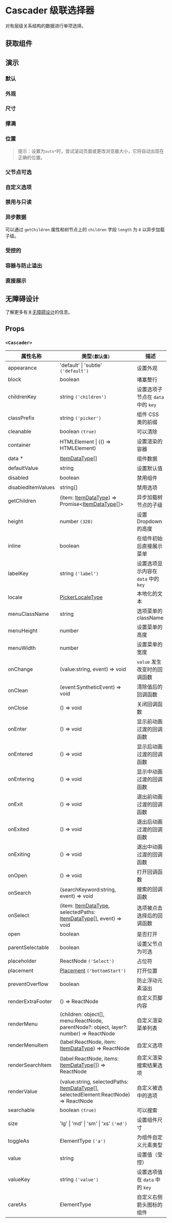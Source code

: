 # Cascader 级联选择器

对有层级关系结构的数据进行单项选择。

## 获取组件

<!--{include:(components/cascader/fragments/import.md)}-->

## 演示

### 默认

<!--{include:`basic.md`}-->

### 外观

<!--{include:`appearance.md`}-->

### 尺寸

<!--{include:`size.md`}-->

### 撑满

<!--{include:`block.md`}-->

### 位置

<!--{include:`placement.md`}-->

> 提示：设置为`auto*`时，尝试滚动页面或更改浏览器大小，它将自动出现在正确的位置。

### 父节点可选

<!--{include:`parent-selectable.md`}-->

### 自定义选项

<!--{include:`custom.md`}-->

### 禁用与只读

<!--{include:`disabled.md`}-->

### 异步数据

可以通过 `getChildren` 属性和树节点上的 `children` 字段 `length` 为 `0` 以异步加载子级。

<!--{include:`async.md`}-->

### 受控的

<!--{include:`controlled.md`}-->

### 容器与防止溢出

<!--{include:`container.md`}-->

### 直接展示

<!--{include:`inline.md`}-->

## 无障碍设计

了解更多有关[无障碍设计](/zh/guide/accessibility)的信息。

## Props

### `<Cascader>`

| 属性名称           | 类型`(默认值)`                                                                                | 描述                                 |
| ------------------ | --------------------------------------------------------------------------------------------- | ------------------------------------ |
| appearance         | 'default' &#124; 'subtle' `('default')`                                                       | 设置外观                             |
| block              | boolean                                                                                       | 堵塞整行                             |
| childrenKey        | string `('children')`                                                                         | 设置选项子节点在 `data` 中的 `key`   |
| classPrefix        | string `('picker')`                                                                           | 组件 CSS 类的前缀                    |
| cleanable          | boolean `(true)`                                                                              | 可以清除                             |
| container          | HTMLElement &#124; (() => HTMLElement)                                                        | 设置渲染的容器                       |
| data \*            | [ItemDataType][item][]                                                                        | 组件数据                             |
| defaultValue       | string                                                                                        | 设置默认值                           |
| disabled           | boolean                                                                                       | 禁用组件                             |
| disabledItemValues | string[]                                                                                      | 禁用选项                             |
| getChildren        | (item: [ItemDataType][item]) => Promise&lt;[ItemDataType][item][]&gt;                         | 异步加载树节点的子级                 |
| height             | number `(320)`                                                                                | 设置 Dropdown 的高度                 |
| inline             | boolean                                                                                       | 在组件初始后直接展示菜单             |
| labelKey           | string `('label')`                                                                            | 设置选项显示内容在 `data` 中的 `key` |
| locale             | [PickerLocaleType](/zh/guide/i18n/#pickers)                                                   | 本地化的文本                         |
| menuClassName      | string                                                                                        | 选项菜单的 className                 |
| menuHeight         | number                                                                                        | 设置菜单的高度                       |
| menuWidth          | number                                                                                        | 设置菜单的宽度                       |
| onChange           | (value:string, event) => void                                                                 | `value` 发生改变时的回调函数         |
| onClean            | (event:SyntheticEvent) => void                                                                | 清除值后的回调函数                   |
| onClose            | () => void                                                                                    | 关闭回调函数                         |
| onEnter            | () => void                                                                                    | 显示前动画过渡的回调函数             |
| onEntered          | () => void                                                                                    | 显示后动画过渡的回调函数             |
| onEntering         | () => void                                                                                    | 显示中动画过渡的回调函数             |
| onExit             | () => void                                                                                    | 退出前动画过渡的回调函数             |
| onExited           | () => void                                                                                    | 退出后动画过渡的回调函数             |
| onExiting          | () => void                                                                                    | 退出中动画过渡的回调函数             |
| onOpen             | () => void                                                                                    | 打开回调函数                         |
| onSearch           | (searchKeyword:string, event) => void                                                         | 搜索的回调函数                       |
| onSelect           | (item: [ItemDataType][item], selectedPaths: [ItemDataType][item][], event) => void            | 选项被点击选择后的回调函数           |
| open               | boolean                                                                                       | 是否打开                             |
| parentSelectable   | boolean                                                                                       | 设置父节点为可选                     |
| placeholder        | ReactNode `('Select')`                                                                        | 占位符                               |
| placement          | [Placement](#code-ts-placement-code) `('bottomStart')`                                        | 打开位置                             |
| preventOverflow    | boolean                                                                                       | 防止浮动元素溢出                     |
| renderExtraFooter  | () => ReactNode                                                                               | 自定义页脚内容                       |
| renderMenu         | (children: object[], menu:ReactNode, parentNode?: object, layer?: number) => ReactNode        | 自定义渲染菜单列表                   |
| renderMenuItem     | (label:ReactNode, item: [ItemDataType][item]) => ReactNode                                    | 自定义选项                           |
| renderSearchItem   | (label:ReactNode, items: [ItemDataType][item][]) => ReactNode                                 | 自定义渲染搜索结果选项               |
| renderValue        | (value:string, selectedPaths: [ItemDataType][item][], selectedElement:ReactNode) => ReactNode | 自定义被选中的选项                   |
| searchable         | boolean `(true)`                                                                              | 可以搜索                             |
| size               | 'lg' &#124; 'md' &#124; 'sm' &#124; 'xs' `('md')`                                             | 设置组件尺寸                         |
| toggleAs           | ElementType `('a')`                                                                           | 为组件自定义元素类型                 |
| value              | string                                                                                        | 设置值（受控）                       |
| valueKey           | string `('value')`                                                                            | 设置选项值在 `data` 中的 `key`       |
| caretAs            | ElementType                                                                                   | 自定义右侧箭头图标的组件             |

<!--{include:(_common/types/item-data-type.md)}-->
<!--{include:(_common/types/placement-start.md)}-->

[item]: #code-ts-item-data-type-code
